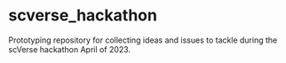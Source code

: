 # scverse_hackathon
Prototyping repository for collecting ideas and issues to tackle during the scVerse hackathon April of 2023.
